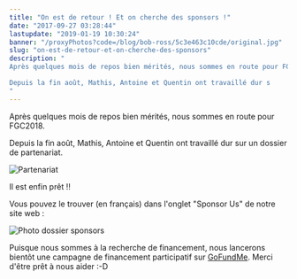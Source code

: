 ```yaml
---
title: "On est de retour ! Et on cherche des sponsors !"
date: "2017-09-27 03:28:44"
lastupdate: "2019-01-19 10:30:24"
banner: "/proxyPhotos?code=/blog/bob-ross/5c3e463c10cde/original.jpg"
slug: "on-est-de-retour-et-on-cherche-des-sponsors"
description: " 
Après quelques mois de repos bien mérités, nous sommes en route pour FGC2018.

Depuis la fin août, Mathis, Antoine et Quentin ont travaillé dur s
"
---
```

Après quelques mois de repos bien mérités, nous sommes en route pour FGC2018.

Depuis la fin août, Mathis, Antoine et Quentin ont travaillé dur sur un dossier de partenariat.

![Partenariat](/proxyPhotos?code=/blog/bob-ross/5c3e463c10cde/50.jpg "Partenariat")

Il est enfin prêt !!

Vous pouvez le trouver (en français) dans l'onglet "Sponsor Us" de notre site web :

![Photo dossier sponsors](/proxyPhotos?code=/blog/bob-ross/5c3e463cbfc3e/50.jpg "Photo dossier sponsors")

Puisque nous sommes à la recherche de financement, nous lancerons bientôt une campagne de financement participatif sur <a href="https://fr.gofundme.com/">GoFundMe</a>. Merci d'être prêt à nous aider :-D
    
